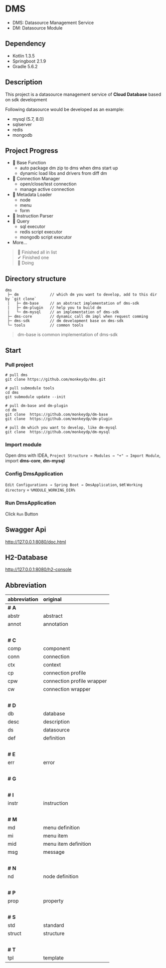 # DMS

- DMS: Datasource Management Service
- DM: Datasource Module


## Dependency

- Kotlin 1.3.5
- Springboot 2.1.9
- Gradle 5.6.2


## Description

This project is a datasource management service of **Cloud Database** based on sdk development

Following datasource would be developed as an example:
- mysql (5.7, 8.0)
- sqlserver
- redis
- mongodb


## Project Progress

- 🏁 Base Function
    - auto package dm zip to dms when dms start up
    - dynamic load libs and drivers from diff dm
- 🏁 Connection Manager
    - open/close/test connection
    - manage active connection
- 🏁 Metadata Loader
    - node
    - menu
    - form
- 🏁 Instruction Parser
- 🏃 Query
    - sql executor
    - redis script executor
    - mongodb script executor
- More...

> 🏁 Finished all in list<br/>
> ✔ Finished one <br/>
> 🏃 Doing


## Directory structure

```
dms
 ├─ dm              // which dm you want to develop, add to this dir by `git clone`
 |   ├─ dm-base     // an abstract implementation of dms-sdk
 |   ├─ dm-plugin   // help you to build dm
 |   └─ dm-mysql    // an implementation of dms-sdk
 ├─ dms-core        // dynamic call dm impl when request comming
 ├─ dms-sdk         // dm development base on dms-sdk
 └─ tools           // common tools
```

> dm-base is common implementation of dms-sdk


## Start

### Pull project

```
# pull dms
git clone https://github.com/monkeydp/dms.git

# pull submodule tools
cd dms
git submodule update --init

# pull dm-base and dm-plugin
cd dm
git clone  https://github.com/monkeydp/dm-base
git clone  https://github.com/monkeydp/dm-plugin

# pull dm which you want to develop, like dm-mysql
git clone  https://github.com/monkeydp/dm-mysql
```

### Import module

Open dms with IDEA, `Project Structure → Modules → "+" → Import Module`, import **dms-core**, **dm-mysql**

### Config DmsApplication

`Edit Configurations → Spring Boot → DmsApplication`, set `Working directory` = `%MODULE_WORKING_DIR%`

### Run DmsApplication

Click `Run` Button

 
## Swagger Api

http://127.0.0.1:8080/doc.html


## H2-Database

http://127.0.0.1:8080/h2-console


## Abbreviation

abbreviation | original
:--- | :---
**# A** |
abstr | abstract
annot | annotation
&nbsp;|
**# C** |
comp | component
conn | connection
ctx | context
cp | connection profile
cpw | connection profile wrapper
cw | connection wrapper
&nbsp;|
**# D** |
db | database
desc | description
ds | datasource
def | definition
&nbsp;|
**# E** |
err | error
&nbsp;|
**# G** |
&nbsp;|
**# I** |
instr | instruction
&nbsp;|
**# M** |
md | menu definition
mi | menu item
mid | menu item definition
msg | message
&nbsp;|
**# N** |
nd | node definition
&nbsp;|
**# P** |
prop | property
&nbsp;|
**# S** |
std | standard
struct | structure
&nbsp;|
**# T** |
tpl | template
